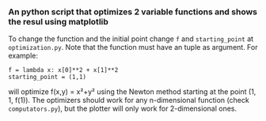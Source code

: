 ### An python script that optimizes 2 variable functions and shows the resul using matplotlib
To change the function and the initial point change `f` and `starting_point` at `optimization.py`.
Note that the function must have an tuple as argument.
For example:
```python3
f = lambda x: x[0]**2 + x[1]**2
starting_point = (1,1)
```
will optimize f(x,y) = x²+y² using the Newton method starting at the point (1, 1, f(1)).
The optimizers should work for any n-dimensional function (check `computators.py`),
but the plotter will only work for 2-dimensional ones.
